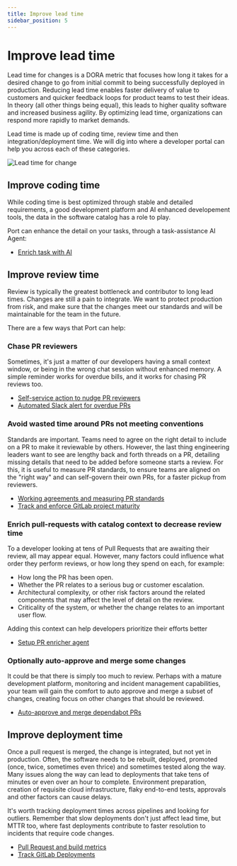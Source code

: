 ```yaml
---
title: Improve lead time
sidebar_position: 5
---
```


# Improve lead time

Lead time for changes is a DORA metric that focuses how long it takes for a desired change to go from initial commit to being successfully deployed in production. Reducing lead time enables faster delivery of value to customers and quicker feedback loops for product teams to test their ideas. In theory (all other things being equal), this leads to higher quality software and increased business agility. By optimizing lead time, organizations can respond more rapidly to market demands.

Lead time is made up of coding time, review time and then integration/deployment time. We will dig into where a developer portal can help you across each of these categories.

![Lead time for change](/img/solutions/engineering-360/lead-time-for-change.png)

## Improve coding time 

While coding time is best optimized through stable and detailed requirements, a good development platform and AI enhanced developement tools, the data in the software catalog has a role to play.

Port can enhance the detail on your tasks, through a task-assistance AI Agent:

- [Enrich task with AI](/guides/all/enrich-tasks-with-ai/)

## Improve review time

Review is typically the greatest bottleneck and contributor to long lead times. 
Changes are still a pain to integrate. We want to protect production from risk, and make sure that the changes meet our standards and will be maintainable for the team in the future.

There are a few ways that Port can help:

### Chase PR reviewers

Sometimes, it's just a matter of our developers having a small context window, or being in the wrong chat session without enhanced memory. A simple reminder works for overdue bills, and it works for chasing PR reviews too.

- [Self-service action to nudge PR reviewers](/guides/all/nudge-pr-reviewers/)
- [Automated Slack alert for overdue PRs](/guides/all/automate-slack-alert-for-overdue-prs/)

### Avoid wasted time around PRs not meeting conventions 

Standards are important. Teams need to agree on the right detail to include on a PR to make it reviewable by others. 
However, the last thing engineering leaders want to see are lengthy back and forth threads on a PR, detailing missing details that need to be added before someone starts a review.
For this, it is useful to measure PR standards, to ensure teams are aligned on the "right way" and can self-govern their own PRs, for a faster pickup from reviewers.

- [Working agreements and measuring PR standards](/guides/all/working_agreements_and_measuring_pr_standards/)
- [Track and enforce GitLab project maturity](/guides/all/track-gitlab-project-maturity-with-scorecards/)

### Enrich pull-requests with catalog context to decrease review time

To a developer looking at tens of Pull Requests that are awaiting their review, all may appear equal.
However, many factors could influence what order they perform reviews, or how long they spend on each, for example:
- How long the PR has been open.
- Whether the PR relates to a serious bug or customer escalation.
- Architectural complexity, or other risk factors around the related components that may affect the level of detail on the review.
- Criticality of the system, or whether the change relates to an important user flow.

Adding this context can help developers prioritize their efforts better

- [Setup PR enricher agent](/guides/all/setup-pr-enricher-ai-agent/)

### Optionally auto-approve and merge some changes

It could be that there is simply too much to review. Perhaps with a mature development platform, monitoring and incident management capabilities, your team will gain the comfort to auto approve and merge a subset of changes, creating focus on other changes that should be reviewed.

- [Auto-approve and merge dependabot PRs](/guides/all/auto-approve-and-merge-dependabot-prs/)

## Improve deployment time

Once a pull request is merged, the change is integrated, but not yet in production.
Often, the software needs to be rebuilt, deployed, promoted (once, twice, sometimes even thrice) and sometimes tested along the way. Many issues along the way can lead to deployments that take tens of minutes or even over an hour to complete. Environment preparation, creation of requisite cloud infrastructure, flaky end-to-end tests, approvals and other factors can cause delays. 

It's worth tracking deployment times across pipelines and looking for outliers. Remember that slow deployments don't just affect lead time, but MTTR too, where fast deployments contribute to faster resolution to incidents that require code changes.

- [Pull Request and build metrics](/guides/all/pull-github-metrics-and-build-visualizations)
- [Track GitLab Deployments](/guides/all/visualize-and-manage-gitlab-deployments/)
